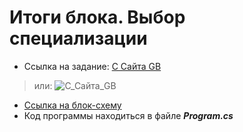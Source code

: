 # Итоги блока. Выбор специализации
* Ссылка на задание: [С Сайта GB](https://gbcdn.mrgcdn.ru/uploads/asset/4312773/attachment/ed8c1f2c15da325114976e1c313ef5f8.png)
> или: ![С_Сайта_GB](https://gbcdn.mrgcdn.ru/uploads/asset/4312773/attachment/ed8c1f2c15da325114976e1c313ef5f8.png)
* [Ссылка на блок-схему](https://app.diagrams.net/#G1e4cugVykd1QUX5pXSlaDirlf9BplUMWf)
* Код программы находиться в файле ***Program.cs***
